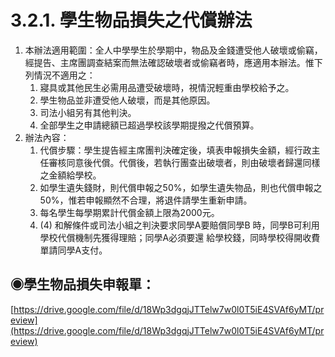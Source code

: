 # 3.2.1. 學生物品損失之代償辦法

1. 本辦法適用範圍：全人中學學生於學期中，物品及金錢遭受他人破壞或偷竊，經提告、主席團調查結案而無法確認破壞者或偷竊者時，應適用本辦法。惟下列情況不適用之：
   1. 寢具或其他民生必需用品遭受破壞時，視情況輕重由學校給予之。
   2. 學生物品並非遭受他人破壞，而是其他原因。
   3. 司法小組另有其他判決。
   4. 全部學生之申請總額已超過學校該學期提撥之代償預算。
2. 辦法內容：
   1. 代償步驟：學生提告經主席團判決確定後，填表申報損失金額，經行政主任審核同意後代償。代償後，若執行團查出破壞者，則由破壞者歸還同樣之金額給學校。
   2. 如學生遺失錢財，則代償申報之50%，如學生遺失物品，則也代償申報之50%，惟若申報顯然不合理，將退件請學生重新申請。
   3. 每名學生每學期累計代償金額上限為2000元。
   4. \(4\) 和解條件或司法小組之判決要求同學A要賠償同學B 時，同學B可利用學校代償機制先獲得理賠；同學A必須要還 給學校錢，同時學校得開收費單請同學A支付。

## ◉學生物品損失申報單：

[https://drive.google.com/file/d/18Wp3dgqjJTTelw7w0l0T5iE4SVAf6yMT/preview](https://drive.google.com/file/d/18Wp3dgqjJTTelw7w0l0T5iE4SVAf6yMT/preview)

